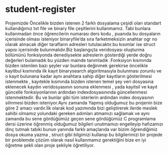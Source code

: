 # student-register

Projemizde Öncelikle bizden istenen 2 farklı dosyalama çeşidi olan standart kullandığımız txt file ve binary file çeşitlerini kullanmamız. Tabi bunlara kullanmadan önce öğrencilerin numarası ders kodu , puanıda bu dosyaların içerisinde olması isteniyor binaryfile’da sıra farketmeksizin anahtar ogr no olarak alınacak diğer tarafların adresleri tutulacaktır.bu kısımlar ise struct yapısı içerisinde bulunmalıdır.Biz başlangıçta veridosyası oluşturma bölümünü fonksiyonda denediysekte adreslerin gösterdiği yerde doğru değerleri bulamadık bu yüzden mainde tanımladık .Fonksiyon kısmında bizden istenilen bazı şeyler var bunlara değinmek gerekirse öncelikle kayitbul kısmında ilk kayıt binarysearch algoritmasıyla bulunması zorunlu ve o kayıt bulunana kadar aynı anahtara sahip diğer kayıtların gösterilmesi istenmekte , kayıtekle kısmında bizden istenen temel şey veri dosyasına eklenecek kaydın veridosyasının sonuna eklenmesi , yada kayitsil ve kayıt güncelle fonksiyonlarının ardından indexdosyasınında güncellenmesi istenmektedir. Bu ve bunlar gibi tüm isterlerin ardından index dosyasının silinmesi bizden isteniyor.Aynı zamanda Yapmış olduğumuz bu projenin bize göre 2 amacı vardır.İlk olarak kod yazımında bizi geliştirerek ilerde meslek sahibi olmamız yolundaki gereken adımları atmamızı sağlamak ve aynı zamanda bu sene gördüğümüz geçen sene gördüğümüz C programlama dersi üzerine öğrenmiş olduğumuz bilgileri unutmamızı engelleyip hafızamızı dinç tutmak tabiki bunun yanında farklı amaçlarıda var bizim öğrendiğimiz dosya okuma yazma , struct gibi bilgimizi kullanıp bu bilgilerimizi bir projede bir problemde çözüm olarak nasıl kullanmamız gerektiğini bize en iyi öğretme şekli olan proje şekliyle öğretiliyor.
